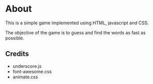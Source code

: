 # About
This is a simple game implemented using HTML, javascript and CSS.

The objective of the game is to guess and find the words as fast as possible.

## Credits
- underscore.js
- font-awesome.css
- animate.css
